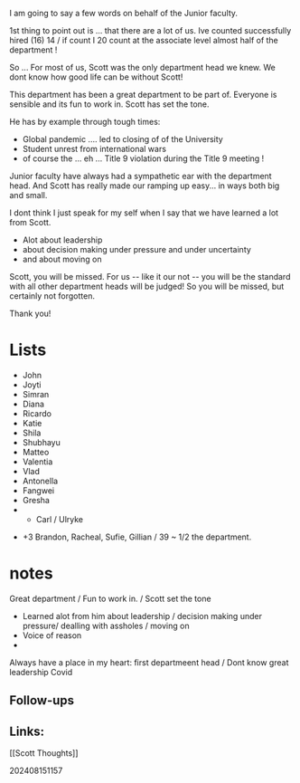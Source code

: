 
I am going to say a few words on behalf of the Junior faculty. 

1st thing to point out is ... that there are a lot of us. 
Ive counted successfully hired (16) 14 /  if count I 20 count at the associate level almost half of the department ! 

So ... For most of us, Scott was the only department head we knew. 
We dont know how good life can be without Scott! 

This department has been a great department to be part of. 
Everyone is sensible and its fun to work in.
Scott has set the tone. 

He has by example through tough times:
- Global pandemic .... led to closing of of the University 
- Student unrest from international wars
- of course the ... eh ... Title 9 violation during the Title 9 meeting !

Junior faculty have always had a sympathetic ear with the department head. 
And Scott has really made our ramping up easy...  in ways both big and small.

I dont think I just speak for my self when I say that we have learned a lot from Scott.
- Alot about leadership
- about decision making under pressure and under uncertainty 
- and about moving on

Scott, you will be missed.
For us -- like it our not -- you will be the standard with all other department heads will be judged!
So you will be missed, but certainly not forgotten. 

Thank you!

# Lists
- John 
- Joyti
- Simran
- Diana 
- Ricardo
- Katie
- Shila
- Shubhayu
- Matteo
- Valentia
- Vlad
- Antonella
- Fangwei
- Gresha
- + Carl / Ulryke 
+ +3 Brandon, Racheal,   Sufie, Gillian 
/ 39  ~ 1/2 the department.

# notes

Great department / Fun to work in. / Scott set the tone

- Learned alot from him about leadership / decision making under pressure/ dealling with assholes / moving on
- Voice of reason
- 

Always have a place in my heart: first departmeent head / 
Dont know
great leadership Covid 

## Follow-ups


## Links: 
[[Scott Thoughts]]



202408151157
